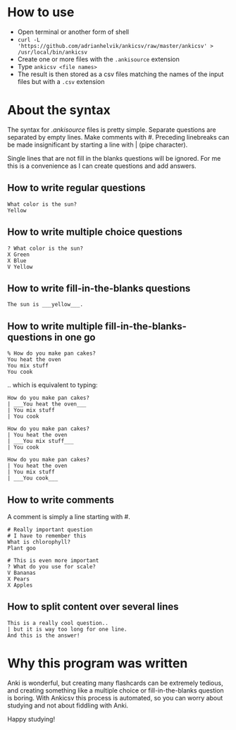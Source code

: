 How to use
==========

- Open terminal or another form of shell
- `curl -L 'https://github.com/adrianhelvik/ankicsv/raw/master/ankicsv' > /usr/local/bin/ankicsv`
- Create one or more files with the `.ankisource` extension
- Type `ankicsv <file names>`
- The result is then stored as a csv files matching the names of the input files but with a `.csv` extension

About the syntax
================
The syntax for *.ankisource* files is pretty simple.
Separate questions are separated by empty lines.
Make comments with #. Preceding linebreaks can be made
insignificant by starting a line with | (pipe character).

Single lines that are not fill in the blanks questions
will be ignored. For me this is a convenience as I can
create questions and add answers.

How to write regular questions
------------------------------

    What color is the sun?
    Yellow


How to write multiple choice questions
--------------------------------------

    ? What color is the sun?
    X Green
    X Blue
    V Yellow

How to write fill-in-the-blanks questions
-----------------------------------------

    The sun is ___yellow___.

How to write multiple fill-in-the-blanks-questions in one go
------------------------------------------------------------

    % How do you make pan cakes?
    You heat the oven
    You mix stuff
    You cook

.. which is equivalent to typing:

    How do you make pan cakes?
    | ___You heat the oven___
    | You mix stuff
    | You cook

    How do you make pan cakes?
    | You heat the oven
    | ___You mix stuff___
    | You cook

    How do you make pan cakes?
    | You heat the oven
    | You mix stuff
    | ___You cook___

How to write comments
---------------------

A comment is simply a line starting with #.

    # Really important question
    # I have to remember this
    What is chlorophyll?
    Plant goo

    # This is even more important
    ? What do you use for scale?
    V Bananas
    X Pears
    X Apples

How to split content over several lines
---------------------------------------

    This is a really cool question..
    | but it is way too long for one line.
    And this is the answer!

Why this program was written
============================

Anki is wonderful, but creating many flashcards can be extremely tedious, and creating something like a multiple choice or fill-in-the-blanks question is boring.
With Ankicsv this process is automated, so you can worry about studying and not about fiddling with Anki.

Happy studying!
